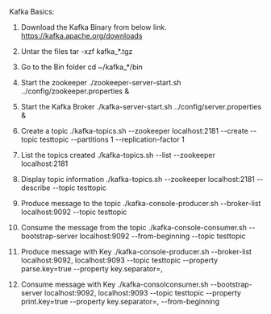Kafka Basics:

1. Download the Kafka Binary from below link.
https://kafka.apache.org/downloads

2. Untar the files
tar -xzf kafka_*.tgz

3. Go to the Bin folder
cd ~/kafka_*/bin

4. Start the zookeeper
./zookeeper-server-start.sh ../config/zookeeper.properties &

5. Start the Kafka Broker
./kafka-server-start.sh ../config/server.properties &

6. Create a topic
./kafka-topics.sh --zookeeper localhost:2181 --create --topic testtopic --partitions 1 --replication-factor 1

7. List the topics created 
./kafka-topics.sh --list --zookeeper localhost:2181

8. Display topic information
./kafka-topics.sh  --zookeeper localhost:2181 --describe --topic testtopic

9. Produce message to the topic
./kafka-console-producer.sh --broker-list localhost:9092 --topic testtopic

10. Consume the message from the topic
./kafka-console-consumer.sh  --bootstrap-server localhost:9092 --from-beginning --topic testtopic

11. Produce message with Key
./kafka-console-producer.sh --broker-list localhost:9092, localhost:9093 --topic testtopic --property parse.key=true --property key.separator=,

12. Consume message with Key
./kafka-consolconsumer.sh --bootstrap-server localhost:9092, localhost:9093 --topic testtopic --property print.key=true --property key.separator=, --from-beginning 

